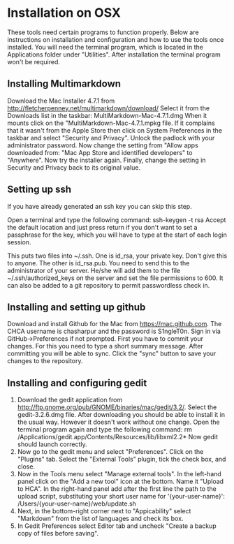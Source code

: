 Installation on OSX
===================
These tools need certain programs to function properly. Below are instructions
on installation and configuration and how to use the tools once installed. You
will need the terminal program, which is located in the Applications folder under
"Utilities". After installation the terminal program won't be required.

Installing Multimarkdown
------------------------
Download the Mac Installer 4.7.1 from 
    http://fletcherpenney.net/multimarkdown/download/
Select it from the Downloads list in the taskbar:
    MultiMarkdown-Mac-4.7.1.dmg
When it mounts click on the "MultiMarkdown-Mac-4.7.1.mpkg file.
If it complains that it wasn't from the Apple Store then click on 
System Preferences in the taskbar and select "Security and Privacy". 
Unlock the padlock with your administrator password. Now change the 
setting from "Allow apps downloaded from: "Mac App Store and 
identified developers" to "Anywhere". Now try the installer again. 
Finally, change the setting in Security and Privacy back to its 
original value. 

Setting up ssh
--------------
If you have already generated an ssh key you can skip this step.

Open a terminal and type the following command:
    ssh-keygen -t rsa
Accept the default location and just press return if you don't want to set 
a passphrase for the key, which you will have to type at the start of each 
login session.

This puts two files into ~/.ssh. One is id_rsa, your private key. Don't 
give this to anyone. The other is id_rsa.pub. You need to send this to 
the administrator of your server. He/she will add them to the file 
~/.ssh/authorized_keys on the server and set the file permissions 
to 600. It can also be added to a git repository to permit 
passwordless check in.

Installing and setting up github
--------------------------------
Download and install Github for the Mac from https://mac.github.com.
The CHCA username is chasharpur and the password is S1ngleT0n. Sign in 
via GitHub->Preferences if not prompted. 
First you have to commit your changes. For this you need to type a 
short summary message. 
After committing you will be able to sync. Click the "sync" button 
to save your changes to the repository.

Installing and configuring gedit
--------------------------------
1. Download the gedit application from 
    http://ftp.gnome.org/pub/GNOME/binaries/mac/gedit/3.2/. 
Select the gedit-3.2.6.dmg file. After downloading you should be able to 
install it in the usual way. However it doesn't work without one change. 
Open the terminal program again and type the following command:
    rm /Applications/gedit.app/Contents/Resources/lib/libxml2.2*
Now gedit should launch correctly.
2. Now go to the gedit menu and select "Preferences". Click on the "Plugins" 
tab. Select the "External Tools" plugin, tick the check box, and close.
3. Now in the Tools menu select "Manage external tools". In the left-hand 
panel click on the "Add a new tool" icon at the bottom. Name it "Upload to 
HCA". In the right-hand panel add after the first line the path to the 
upload script, substituting your short user name for '{your-user-name}':
    /Users/{your-user-name}/web/update.sh
4. Next, in the bottom-right corner next to "Appicability" select "Markdown" 
from the list of languages and check its box.
5. In Gedit Preferences select Editor tab and uncheck "Create a backup copy 
of files before saving".

